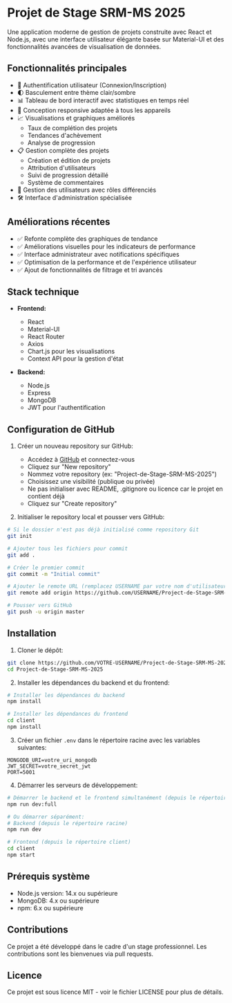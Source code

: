 # Projet de Stage SRM-MS 2025

Une application moderne de gestion de projets construite avec React et Node.js, avec une interface utilisateur élégante basée sur Material-UI et des fonctionnalités avancées de visualisation de données.

## Fonctionnalités principales

- 🔐 Authentification utilisateur (Connexion/Inscription)
- 🌓 Basculement entre thème clair/sombre
- 📊 Tableau de bord interactif avec statistiques en temps réel
- 📱 Conception responsive adaptée à tous les appareils
- 📈 Visualisations et graphiques améliorés
  - Taux de complétion des projets
  - Tendances d'achèvement
  - Analyse de progression
- 📋 Gestion complète des projets
  - Création et édition de projets
  - Attribution d'utilisateurs
  - Suivi de progression détaillé
  - Système de commentaires
- 👥 Gestion des utilisateurs avec rôles différenciés
- 🛠️ Interface d'administration spécialisée

## Améliorations récentes

- ✅ Refonte complète des graphiques de tendance
- ✅ Améliorations visuelles pour les indicateurs de performance
- ✅ Interface administrateur avec notifications spécifiques
- ✅ Optimisation de la performance et de l'expérience utilisateur
- ✅ Ajout de fonctionnalités de filtrage et tri avancés

## Stack technique

- **Frontend:**
  - React
  - Material-UI 
  - React Router
  - Axios
  - Chart.js pour les visualisations
  - Context API pour la gestion d'état

- **Backend:**
  - Node.js
  - Express
  - MongoDB
  - JWT pour l'authentification

## Configuration de GitHub

1. Créer un nouveau repository sur GitHub:
   - Accédez à [GitHub](https://github.com) et connectez-vous
   - Cliquez sur "New repository"
   - Nommez votre repository (ex: "Project-de-Stage-SRM-MS-2025")
   - Choisissez une visibilité (publique ou privée)
   - Ne pas initialiser avec README, .gitignore ou licence car le projet en contient déjà
   - Cliquez sur "Create repository"

2. Initialiser le repository local et pousser vers GitHub:
```bash
# Si le dossier n'est pas déjà initialisé comme repository Git
git init

# Ajouter tous les fichiers pour commit
git add .

# Créer le premier commit
git commit -m "Initial commit"

# Ajouter le remote URL (remplacez USERNAME par votre nom d'utilisateur GitHub)
git remote add origin https://github.com/USERNAME/Project-de-Stage-SRM-MS-2025.git

# Pousser vers GitHub
git push -u origin master
```

## Installation

1. Cloner le dépôt:
```bash
git clone https://github.com/VOTRE-USERNAME/Project-de-Stage-SRM-MS-2025.git
cd Project-de-Stage-SRM-MS-2025
```

2. Installer les dépendances du backend et du frontend:
```bash
# Installer les dépendances du backend
npm install

# Installer les dépendances du frontend
cd client
npm install
```

3. Créer un fichier `.env` dans le répertoire racine avec les variables suivantes:
```env
MONGODB_URI=votre_uri_mongodb
JWT_SECRET=votre_secret_jwt
PORT=5001
```

4. Démarrer les serveurs de développement:
```bash
# Démarrer le backend et le frontend simultanément (depuis le répertoire racine)
npm run dev:full

# Ou démarrer séparément:
# Backend (depuis le répertoire racine)
npm run dev

# Frontend (depuis le répertoire client)
cd client
npm start
```

## Prérequis système

- Node.js version: 14.x ou supérieure
- MongoDB: 4.x ou supérieure
- npm: 6.x ou supérieure

## Contributions

Ce projet a été développé dans le cadre d'un stage professionnel. Les contributions sont les bienvenues via pull requests.

## Licence

Ce projet est sous licence MIT - voir le fichier LICENSE pour plus de détails. 